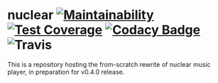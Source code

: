 # nuclear [![Maintainability](https://api.codeclimate.com/v1/badges/cc8929a83dd91d8e059f/maintainability)](https://codeclimate.com/github/nukeop/nuclear-rewrite/maintainability) [![Test Coverage](https://api.codeclimate.com/v1/badges/cc8929a83dd91d8e059f/test_coverage)](https://codeclimate.com/github/nukeop/nuclear-rewrite/test_coverage) [![Codacy Badge](https://api.codacy.com/project/badge/Grade/93a7dbc69a8c466db2beba2c03c4d103)](https://www.codacy.com/app/nukeop/nuclear-rewrite?utm_source=github.com&amp;utm_medium=referral&amp;utm_content=nukeop/nuclear-rewrite&amp;utm_campaign=Badge_Grade) ![Travis](https://api.travis-ci.org/nukeop/nuclear-rewrite.svg?branch=master)

This is a repository hosting the from-scratch rewrite of nuclear music player, in preparation for v0.4.0 release.